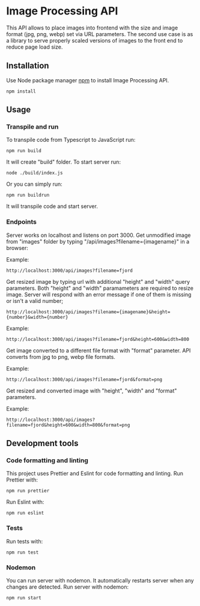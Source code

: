 # Image Processing API

This API allows to place images into frontend with the size and image format (jpg, png, webp) set via URL parameters. The second use case is as a library to serve properly scaled versions of images to the front end to reduce page load size.

## Installation

Use Node package manager [npm](https://nodejs.org/en/) to install Image Processing API.

```
npm install
```

## Usage

### Transpile and run

To transpile code from Typescript to JavaScript run:

```
npm run build
```

It will create "build" folder. To start server run:

```
node ./build/index.js
```

Or you can simply run:

```
npm run buildrun
```
It will transpile code and start server.

### Endpoints

Server works on localhost and listens on port 3000. Get unmodified image from "images" folder by typing "/api/images?filename={imagename}" in a browser:

Example:
```
http://localhost:3000/api/images?filename=fjord
```
Get resized image by typing url with additional "height" and "width" query parameters. Both "height" and "width" paramameters are required to resize image.
Server will respond with  an error message if one of them is missing or isn't a valid number;
 
```
http://localhost:3000/api/images?filename={imagename}&height={number}&width={number}
```
Example:
```
http://localhost:3000/api/images?filename=fjord&height=600&width=800
```

Get image converted to a different file format with "format" parameter. API converts from jpg to png, webp file formats.

Example:
```
http://localhost:3000/api/images?filename=fjord&format=png
```
Get resized and converted image with "height", "width" and "format" parameters.

Example:
```
http://localhost:3000/api/images?filename=fjord&height=600&width=800&format=png
```


## Development tools

### Code formatting and linting

This project uses Prettier and Eslint for code formatting and linting.
Run Prettier with:
```
npm run prettier
```
Run Eslint with:

```
npm run eslint
```

### Tests

Run tests with:
```
npm run test
```

### Nodemon
You can run server with nodemon. It automatically restarts server when any changes  are detected.
Run server with nodemon:
```
npm run start
```